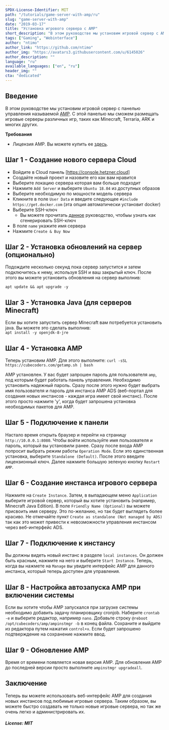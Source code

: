 ```yaml
---
SPDX-License-Identifier: MIT
path: "/tutorials/game-server-with-amp/ru"
slug: "game-server-with-amp"
date: "2019-03-17"
title: "Установка игрового сервера с AMP"
short_description: "В этом руководстве мы установим игровой сервер с AMP."
tags: ["Gaming", "Webinterface"]
author: "ntimo"
author_link: "https://github.com/ntimo"
author_img: "https://avatars3.githubusercontent.com/u/6145026"
author_description: ""
language: "ru"
available_languages: ["en", "ru"]
header_img: ""
cta: "dedicated"
---
```



## Введение

В этом руководстве мы установим игровой сервер с панелью управления называемой [AMP](https://cubecoders.com/AMP). С этой панелью мы сможем размещать игровые серверы различных игр, таких как Minecraft, Terraria, ARK и многих других.

**Требования**

* Лицензия AMP. Вы можете купить ее [здесь](https://cubecoders.com/AMP).

## Шаг 1 - Создание нового сервера Cloud

* Войдите в Cloud панель [https://console.hetzner.cloud]
* Создайте новый проект и назовите его как вам нравится
* Выберите локацию сервера которая вам больше подходит
* Нажмите `Add Server` и выберите `Ubuntu 18.04` из доступных образов
* Выберите необходимую по мощности модель сервера
* Кликните в поле `User Data` и введите следующее `#include https://get.docker.com` (эта опция автоматически установит docker)
* Выберите SSH-ключ
    * Вы можете прочитать [данное](https://help.github.com/en/enterprise/2.16/user/articles/generating-a-new-ssh-key-and-adding-it-to-the-ssh-agent)  руководство, чтобыы узнать как сгенерировать SSH-ключ
* В поле `name` укажите имя сервера
* Нажмите `Create & Buy Now`

## Шаг 2 - Установка обновлений на сервер (опционально)

Подождите несколько секунд пока сервер запустится и затем подключитесь к нему, используя SSH и ваш закрытый ключ.
После этого вы можете установить обновления на сервер выполнив:  

`apt update && apt upgrade -y`  

## Шаг 3 - Установка Java (для серверов Minecraft)

Если вы хотите запустить сервер Minecraft вам потребуется установить java. Вы можете это сделать выполнив:  
`apt install -y openjdk-8-jre`

## Шаг 4 - Установка AMP

Теперь установим AMP. Для этого выполните:
`curl -sSL https://cubecoders.com/getamp.sh | bash`  

AMP установлен.
У вас будет запрошен пароль для пользователя `amp`, под которым будет работать панель управления. Необходимо установить надежный пароль.
Сразу после этого нужно будет выбрать имя пользователя и пароль для инстанса AMP ADS (веб-портал для создания новых инстансов - каждая игра имеет свой инстанс). После этого просто нажмите 'y', когда будет запрошена установка необходимых пакетов для AMP.

## Шаг 5 - Подключение к панели

Настало время открыть браузер и перейти на страницу `http://10.0.0.1:8080`. Чтобы войти используйте имя пользователя и пароль, который вы установили ранее. Сразу после входа AMP попросит выбрать режим работы `Operation Mode`. Если это единственная установка, выберите `Standalone (Default)`. После этого введите лицензионный ключ. Далее нажмите большую зеленую кнопку `Restart AMP`.

## Шаг 6 - Создание инстанса игрового сервера

Нажмите на `Create Instance`. Затем, в выпадающем меню `Application` выберите игровой сервер, который вы хотите установить (например, Minecraft Java Edition). В поле `Friendly Name (Optional)` вы можете присвоить имя серверу. Это по-желанию, но так будет выглядеть более красиво. Не отмечайте пункт `Create as standalone (Not managed by ADS)` так как это может привести к невозможности управления инстансом через веб-интерфейс ADS.

## Шаг 7 - Подключение к инстансу

Вы должны видеть новый инстанс в разделе `local instances`. Он должен быть красным, нажмите на него и выберите `Start Instance`. Теперь, когда вы нажмете на `Manage` вы увидите интерфейс AMP для данного инстанса, который теперь доступен для управления.

## Шаг 8 - Настройка автозапуска AMP при включении системы

Если вы хотите чтобы AMP запускался при загрузке системы необходимо добавить задачу планировщику cronjob. Наберите `crontab -e` и выберите редактор, например `nano`. Добавьте строку `@reboot /opt/cubecoders/amp/ampinstmgr -b` в конец файла. Сохраните и выйдите из редактора путем нажатия `control+x`. Если будет запрошено подтверждение на сохранение нажмите ввод.

## Шаг 9 - Обновление AMP

Время от времени появляется новая версия AMP. Для обновления AMP до последней версии просто выполните `ampinstmgr upgradeall`.

## Заключение

Теперь вы можете использовать веб-интерфейс AMP для создания новых инстансов под любимые игровые сервера. Таким образом, вы можете быстро создавать не только новые игровые сервера, но так же очень легко и администрировать их.

##### License: MIT

<!---
Contributors's Certificate of Origin
By making a contribution to this project, I certify that:
(a) The contribution was created in whole or in part by me and I have
    the right to submit it under the license indicated in the file; or
(b) The contribution is based upon previous work that, to the best of my
    knowledge, is covered under an appropriate license and I have the
    right under that license to submit that work with modifications,
    whether created in whole or in part by me, under the same license
    (unless I am permitted to submit under a different license), as
    indicated in the file; or
(c) The contribution was provided directly to me by some other person
    who certified (a), (b) or (c) and I have not modified it.
(d) I understand and agree that this project and the contribution are
    public and that a record of the contribution (including all personal
    information I submit with it, including my sign-off) is maintained
    indefinitely and may be redistributed consistent with this project
    or the license(s) involved.
Signed-off-by: 0mfhniozkb9s4q7e6ap8yvlt@nowitzki.me
-->
